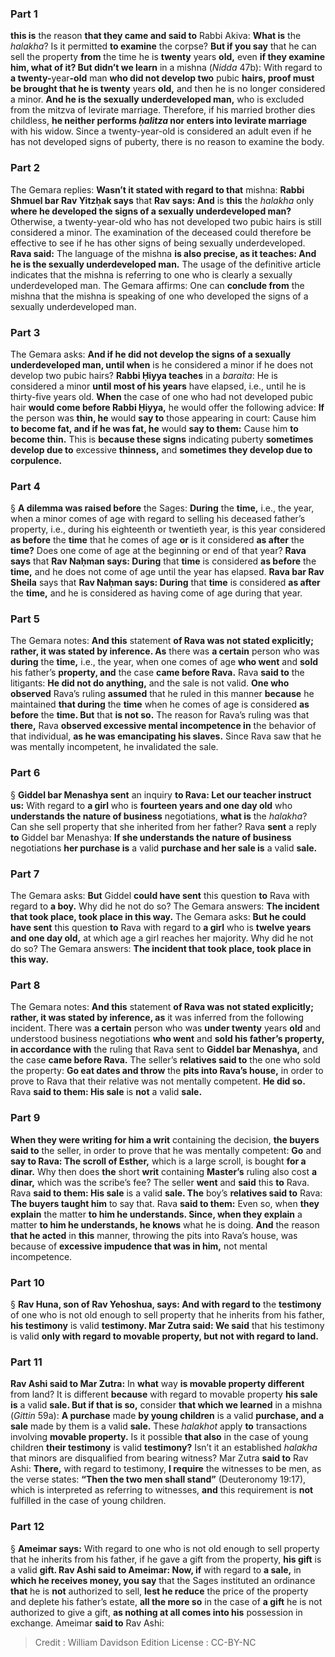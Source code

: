 
### Part 1
<b>this is</b> the reason <b>that they came and said to</b> Rabbi Akiva: <b>What is</b> the <i>halakha</i>? Is it permitted <b>to examine</b> the corpse? <b>But if you say</b> that he can sell the property <b>from</b> the time he is <b>twenty</b> years <b>old,</b> even <b>if they examine him, what of it? But didn’t we learn</b> in a mishna (<i>Nidda</i> 47b): With regard to <b>a twenty-</b>year<b>-old</b> man <b>who did not develop two</b> pubic <b>hairs, proof must be brought that he is twenty</b> years <b>old,</b> and then he is no longer considered a minor. <b>And he is the sexually underdeveloped man,</b> who is excluded from the mitzva of levirate marriage. Therefore, if his married brother dies childless, <b>he neither performs <i>ḥalitza</i> nor enters into levirate marriage</b> with his widow. Since a twenty-year-old is considered an adult even if he has not developed signs of puberty, there is no reason to examine the body.

### Part 2
The Gemara replies: <b>Wasn’t it stated with regard to that</b> mishna: <b>Rabbi Shmuel bar Rav Yitzḥak says</b> that <b>Rav says: And</b> is <b>this</b> the <i>halakha</i> only <b>where he developed the signs of a sexually underdeveloped man?</b> Otherwise, a twenty-year-old who has not developed two pubic hairs is still considered a minor. The examination of the deceased could therefore be effective to see if he has other signs of being sexually underdeveloped. <b>Rava said:</b> The language of the mishna <b>is also precise, as it teaches: And he is the sexually underdeveloped man.</b> The usage of the definitive article indicates that the mishna is referring to one who is clearly a sexually underdeveloped man. The Gemara affirms: One can <b>conclude from</b> the mishna that the mishna is speaking of one who developed the signs of a sexually underdeveloped man.

### Part 3
The Gemara asks: <b>And if he did not develop the signs of a sexually underdeveloped man, until when</b> is he considered a minor if he does not develop two pubic hairs? <b>Rabbi Ḥiyya teaches</b> in a <i>baraita</i>: He is considered a minor <b>until most of his years</b> have elapsed, i.e., until he is thirty-five years old. <b>When</b> the case of one who had not developed pubic hair <b>would come before Rabbi Ḥiyya,</b> he would offer the following advice: <b>If</b> the person was <b>thin, he</b> would <b>say to</b> those appearing in court: Cause him <b>to become fat, and if he was fat, he</b> would <b>say to them:</b> Cause him <b>to become thin.</b> This is <b>because these signs</b> indicating puberty <b>sometimes develop due to</b> excessive <b>thinness,</b> and <b>sometimes they develop due to corpulence.</b>

### Part 4
§ <b>A dilemma was raised before</b> the Sages: <b>During</b> the <b>time,</b> i.e., the year, when a minor comes of age with regard to selling his deceased father’s property, i.e., during his eighteenth or twentieth year, is this year considered <b>as before</b> the <b>time</b> that he comes of age <b>or</b> is it considered <b>as after</b> the <b>time?</b> Does one come of age at the beginning or end of that year? <b>Rava says</b> that <b>Rav Naḥman says: During</b> that <b>time</b> is considered <b>as before</b> the <b>time,</b> and he does not come of age until the year has elapsed. <b>Rava bar Rav Sheila</b> says that <b>Rav Naḥman says: During</b> that <b>time</b> is considered <b>as after</b> the <b>time,</b> and he is considered as having come of age during that year.

### Part 5
The Gemara notes: <b>And this</b> statement <b>of Rava was not stated explicitly; rather, it was stated by inference. As</b> there was <b>a certain</b> person who was <b>during</b> the <b>time,</b> i.e., the year, when one comes of age <b>who went</b> and <b>sold</b> his father’s <b>property, and</b> the case <b>came before Rava.</b> Rava <b>said to</b> the litigants: <b>He did not do anything,</b> and the sale is not valid. <b>One who observed</b> Rava’s ruling <b>assumed</b> that he ruled in this manner <b>because</b> he maintained <b>that during</b> the <b>time</b> when he comes of age is considered <b>as before</b> the <b>time. But</b> that <b>is not so.</b> The reason for Rava’s ruling was that <b>there,</b> Rava <b>observed excessive mental incompetence in</b> the behavior of that individual, <b>as he was emancipating his slaves.</b> Since Rava saw that he was mentally incompetent, he invalidated the sale.

### Part 6
§ <b>Giddel bar Menashya sent</b> an inquiry <b>to Rava: Let our teacher instruct us:</b> With regard to <b>a girl</b> who is <b>fourteen years and one day old</b> who <b>understands the nature of business</b> negotiations, <b>what is</b> the <i>halakha</i>? Can she sell property that she inherited from her father? Rava <b>sent</b> a reply <b>to</b> Giddel bar Menashya: <b>If she understands the nature of business</b> negotiations <b>her purchase is</b> a valid <b>purchase and her sale is</b> a valid <b>sale.</b>

### Part 7
The Gemara asks: <b>But</b> Giddel <b>could have sent</b> this question <b>to</b> Rava with regard to <b>a boy.</b> Why did he not do so? The Gemara answers: <b>The incident that took place, took place in this way.</b> The Gemara asks: <b>But he could have sent</b> this question <b>to</b> Rava with regard to <b>a girl</b> who is <b>twelve years and one day old,</b> at which age a girl reaches her majority. Why did he not do so? The Gemara answers: <b>The incident that took place, took place in this way.</b>

### Part 8
The Gemara notes: <b>And this</b> statement <b>of Rava was not stated explicitly; rather, it was stated by inference, as</b> it was inferred from the following incident. There was <b>a certain</b> person who was <b>under twenty</b> years <b>old</b> and understood business negotiations <b>who went</b> and <b>sold his father’s property, in accordance with</b> the ruling that Rava sent to <b>Giddel bar Menashya,</b> and the case <b>came before Rava.</b> The seller’s <b>relatives said to</b> the one who sold the property: <b>Go eat dates and throw</b> the <b>pits into Rava’s house,</b> in order to prove to Rava that their relative was not mentally competent. <b>He did so.</b> Rava <b>said to them: His sale</b> is <b>not</b> a valid <b>sale.</b>

### Part 9
<b>When they were writing for him a writ</b> containing the decision, <b>the buyers said to</b> the seller, in order to prove that he was mentally competent: <b>Go</b> and <b>say to Rava: The scroll of Esther,</b> which is a large scroll, is bought <b>for a dinar.</b> Why then does <b>the</b> short <b>writ</b> containing <b>Master’s</b> ruling also cost <b>a dinar,</b> which was the scribe’s fee? The seller <b>went</b> and <b>said</b> this <b>to</b> Rava. Rava <b>said to them: His sale</b> is a valid <b>sale. The</b> boy’s <b>relatives said to</b> Rava: <b>The buyers taught him</b> to say that. Rava <b>said to them:</b> Even so, when <b>they explain</b> the matter <b>to him he understands. Since, when they explain</b> a matter <b>to him he understands, he knows</b> what he is doing. <b>And</b> the reason <b>that he acted</b> in <b>this</b> manner, throwing the pits into Rava’s house, was because of <b>excessive impudence that was in him,</b> not mental incompetence.

### Part 10
§ <b>Rav Huna, son of Rav Yehoshua, says: And with regard to</b> the <b>testimony</b> of one who is not old enough to sell property that he inherits from his father, <b>his testimony</b> is valid <b>testimony. Mar Zutra said: We said</b> that his testimony is valid <b>only with regard to movable property, but not with regard to land.</b>

### Part 11
<b>Rav Ashi said to Mar Zutra:</b> In <b>what</b> way <b>is movable property different</b> from land? It is different <b>because</b> with regard to movable property <b>his sale is</b> a valid <b>sale. But if that is so,</b> consider <b>that which we learned</b> in a mishna (<i>Gittin</i> 59a): <b>A purchase</b> made <b>by young children</b> is a valid <b>purchase, and a sale</b> made by them is a valid <b>sale.</b> These <i>halakhot</i> apply <b>to</b> transactions involving <b>movable property.</b> Is it possible <b>that also</b> in the case of young children <b>their testimony</b> is valid <b>testimony?</b> Isn’t it an established <i>halakha</i> that minors are disqualified from bearing witness? Mar Zutra <b>said to</b> Rav Ashi: <b>There,</b> with regard to testimony, <b>I require</b> the witnesses to be men, as the verse states: <b>“Then the two men shall stand”</b> (Deuteronomy 19:17), which is interpreted as referring to witnesses, <b>and</b> this requirement is <b>not</b> fulfilled in the case of young children.

### Part 12
§ <b>Ameimar says:</b> With regard to one who is not old enough to sell property that he inherits from his father, if he gave a gift from the property, <b>his gift</b> is a valid <b>gift. Rav Ashi said to Ameimar: Now, if</b> with regard to <b>a sale,</b> in <b>which he receives money, you say</b> that the Sages instituted an ordinance <b>that</b> he is <b>not</b> authorized to sell, <b>lest he reduce</b> the price of the property and deplete his father’s estate, <b>all the more so</b> in the case of <b>a gift</b> he is not authorized to give a gift, <b>as nothing at all comes into his</b> possession in exchange. Ameimar <b>said to</b> Rav Ashi:

>Credit : William Davidson Edition
>License : CC-BY-NC